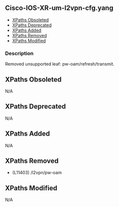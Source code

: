 ## Cisco-IOS-XR-um-l2vpn-cfg.yang

- [XPaths Obsoleted](#xpaths-obsoleted)
- [XPaths Deprecated](#xpaths-deprecated)
- [XPaths Added](#xpaths-added)
- [XPaths Removed](#xpaths-removed)
- [XPaths Modified](#xpaths-modified)

### Description

Removed unsupported leaf: pw-oam/refresh/transmit.

## XPaths Obsoleted

N/A

## XPaths Deprecated

N/A

## XPaths Added

N/A

## XPaths Removed

- (L11403)	/l2vpn/pw-oam

## XPaths Modified

N/A

